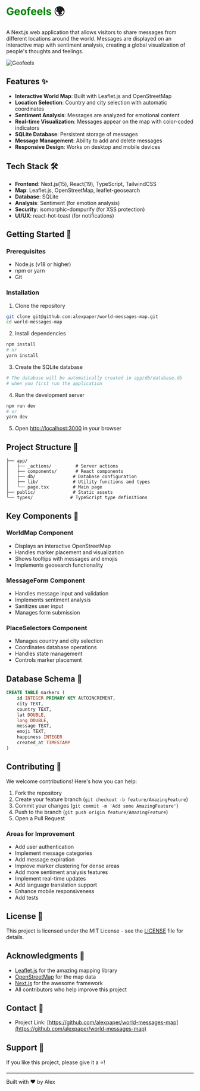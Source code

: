 # <span style="color:green">Geofeels</span> 🌍


A Next.js web application that allows visitors to share messages from different locations around the world. Messages are displayed on an interactive map with sentiment analysis, creating a global visualization of people's thoughts and feelings.

![Geofeels](geofeels.gif "Geofeels")

## Features ✨

- **Interactive World Map**: Built with Leaflet.js and OpenStreetMap
- **Location Selection**: Country and city selection with automatic coordinates
- **Sentiment Analysis**: Messages are analyzed for emotional content
- **Real-time Visualization**: Messages appear on the map with color-coded indicators
- **SQLite Database**: Persistent storage of messages
- **Message Management**: Ability to add and delete messages
- **Responsive Design**: Works on desktop and mobile devices

## Tech Stack 🛠️

- **Frontend**: Next.js(15), React(19), TypeScript, TailwindCSS
- **Map**: Leaflet.js, OpenStreetMap, leaflet-geosearch
- **Database**: SQLite
- **Analysis**: Sentiment (for emotion analysis)
- **Security**: isomorphic-dompurify (for XSS protection)
- **UI/UX**: react-hot-toast (for notifications)

## Getting Started 🚀

### Prerequisites

- Node.js (v18 or higher)
- npm or yarn
- Git

### Installation

1. Clone the repository
```bash
git clone git@github.com:alexpaper/world-messages-map.git
cd world-messages-map
```

2. Install dependencies
```bash
npm install
# or
yarn install
```

3. Create the SQLite database
```bash
# The database will be automatically created in app/db/database.db
# when you first run the application
```

4. Run the development server
```bash
npm run dev
# or
yarn dev
```

5. Open [http://localhost:3000](http://localhost:3000) in your browser

## Project Structure 📁

```
├── app/
│   ├── _actions/         # Server actions
│   ├── components/       # React components
│   ├── db/              # Database configuration
│   ├── lib/             # Utility functions and types
│   └── page.tsx         # Main page
├── public/              # Static assets
└── types/              # TypeScript type definitions
```

## Key Components 🔧

### WorldMap Component
- Displays an interactive OpenStreetMap
- Handles marker placement and visualization
- Shows tooltips with messages and emojis
- Implements geosearch functionality

### MessageForm Component
- Handles message input and validation
- Implements sentiment analysis
- Sanitizes user input
- Manages form submission

### PlaceSelectors Component
- Manages country and city selection
- Coordinates database operations
- Handles state management
- Controls marker placement

## Database Schema 💾

```sql
CREATE TABLE markers (
    id INTEGER PRIMARY KEY AUTOINCREMENT,
    city TEXT,
    country TEXT,
    lat DOUBLE,
    long DOUBLE,
    message TEXT,
    emoji TEXT,
    happiness INTEGER
    created_at TIMESTAMP
)
```

## Contributing 🤝

We welcome contributions! Here's how you can help:

1. Fork the repository
2. Create your feature branch (`git checkout -b feature/AmazingFeature`)
3. Commit your changes (`git commit -m 'Add some AmazingFeature'`)
4. Push to the branch (`git push origin feature/AmazingFeature`)
5. Open a Pull Request

### Areas for Improvement

- Add user authentication
- Implement message categories
- Add message expiration
- Improve marker clustering for dense areas
- Add more sentiment analysis features
- Implement real-time updates
- Add language translation support
- Enhance mobile responsiveness
- Add tests

## License 📝

This project is licensed under the MIT License - see the [LICENSE](LICENSE) file for details.

## Acknowledgments 🙏

- [Leaflet.js](https://leafletjs.com/) for the amazing mapping library
- [OpenStreetMap](https://www.openstreetmap.org/) for the map data
- [Next.js](https://nextjs.org/) for the awesome framework
- All contributors who help improve this project

## Contact 📧

- Project Link: [https://github.com/alexpaper/world-messages-map](https://github.com/alexpaper/world-messages-map)

## Support 💪

If you like this project, please give it a ⭐️!

---

Built with ❤️ by Alex

